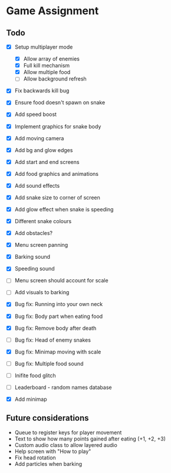 # Game Assignment

## Todo
- [x] Setup multiplayer mode
    - [x] Allow array of enemies
    - [x] Full kill mechanism
    - [x] Allow multiple food
    - [ ] Allow background refresh
- [x] Fix backwards kill bug
- [x] Ensure food doesn't spawn on snake
- [x] Add speed boost
- [x] Implement graphics for snake body
- [x] Add moving camera
- [x] Add bg and glow edges
- [x] Add start and end screens
- [x] Add food graphics and animations
- [x] Add sound effects
- [x] Add snake size to corner of screen
- [x] Add glow effect when snake is speeding
- [x] Different snake colours
- [x] Add obstacles?
- [x] Menu screen panning
- [x] Barking sound
- [x] Speeding sound
- [ ] Menu screen should account for scale
- [ ] Add visuals to barking

- [x] Bug fix: Running into your own neck
- [x] Bug fix: Body part when eating food
- [x] Bug fix: Remove body after death
- [ ] Bug fix: Head of enemy snakes
- [x] Bug fix: Minimap moving with scale
- [ ] Bug fix: Multiple food sound
- [ ] Inifite food glitch

- [ ] Leaderboard - random names database
- [x] Add minimap

## Future considerations
- Queue to register keys for player movement
- Text to show how many points gained after eating (+1, +2, +3)
- Custom audio class to allow layered audio
- Help screen with "How to play"
- Fix head rotation
- Add particles when barking